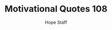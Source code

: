 ---
image: /assets/img/mq/mq_108_seuss.png
title: Motivational Quotes 108
categories:
  - Motivational Quotes
author: Hope Staff
notes: Motivational Quotes 108
embed: >-
  EMBED_GOES_HERE
transcript: >-
  SOME LINES OF TEXT START HERE
---